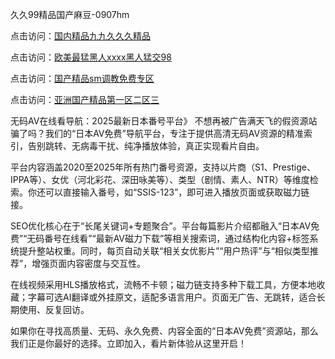 久久99精品国产麻豆-0907hm

点击访问：<a href="https://heiliaoxqkkct.pages.dev">国内精品九九久久久精品</a>

点击访问：<a href="https://heiliaoga6s9v.pages.dev">欧美最猛黑人xxxx黑人猛交98</a>

点击访问：<a href="https://heiliao2dmwwy.pages.dev">国产精品sm调教免费专区</a>

点击访问：<a href="https://heiliaowt0d7p.pages.dev">亚洲国产精品第一区二区三</a>


无码AV在线看导航：2025最新日本番号平台》
不想再被广告满天飞的假资源站骗了吗？我们的“日本AV免费”导航平台，专注于提供高清无码AV资源的精准索引，告别跳转、无病毒干扰、纯净播放体验，真正实现看片自由。

平台内容涵盖2020至2025年所有热门番号资源，支持以片商（S1、Prestige、IPPA等）、女优（河北彩花、深田咏美等）、类型（剧情、素人、NTR）等维度检索。你还可以直接输入番号，如“SSIS-123”，即可进入播放页面或获取磁力链接。

SEO优化核心在于“长尾关键词+专题聚合”。平台每篇影片介绍都融入“日本AV免费”“无码番号在线看”“最新AV磁力下载”等相关搜索词，通过结构化内容+标签系统提升整站权重。同时，每页自动关联“相关女优影片”“用户热评”与“相似类型推荐”，增强页面内容密度与交互性。

在线视频采用HLS播放格式，流畅不卡顿；磁力链支持多种下载工具，方便本地收藏；字幕可选AI翻译或外挂原文，适配多语言用户。页面无广告、无跳转，适合长期使用、反复回访。

如果你在寻找高质量、无码、永久免费、内容全面的“日本AV免费”资源站，那么我们正是你最好的选择。立即加入，看片新体验从这里开启！



<span style="display:none;">[Canonical link]( ）</span>
